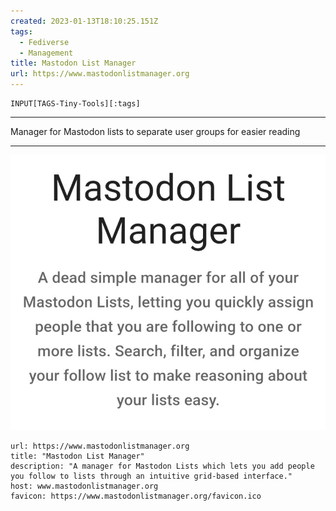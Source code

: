 ```yaml
---
created: 2023-01-13T18:10:25.151Z
tags:
  - Fediverse
  - Management
title: Mastodon List Manager
url: https://www.mastodonlistmanager.org
---
```

```meta-bind
INPUT[TAGS-Tiny-Tools][:tags]
```

___
Manager for Mastodon lists to separate user groups for easier reading
___

![](_attachments/mastodon-list-manager.jpg)

```cardlink
url: https://www.mastodonlistmanager.org
title: "Mastodon List Manager"
description: "A manager for Mastodon Lists which lets you add people you follow to lists through an intuitive grid-based interface."
host: www.mastodonlistmanager.org
favicon: https://www.mastodonlistmanager.org/favicon.ico
```
